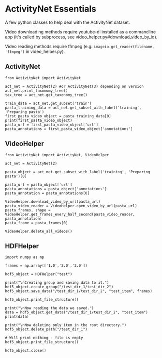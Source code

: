 # ActivityNet Essentials

A few python classes to help deal with the ActivityNet dataset.

Video downloading methods require youtube-dl installed as a commandline app (it's called by subprocess, see video_helper.py#download_video_by_id).

Video reading methods require ffmpeg (e.g. `imageio.get_reader(filename, 'ffmpeg')` in video_helper.py).

## ActivityNet

```
from ActivityNet import ActivityNet

act_net = ActivityNet(2) #or ActivityNet(3) depending on version
act_net.print_taxonomy_tree()
tax_tree = act_net.get_taxonomy_tree()

train_data = act_net.get_subset('train')
pasta_training_data = act_net.get_subset_with_label('training', 'Preparing pasta')
first_pasta_video_object = pasta_training_data[0]
print(first_pasta_video_object)
pasta_url = first_pasta_video_object['url']
pasta_annotations = first_pasta_video_object['annotations']
```

## VideoHelper

```
from ActivityNet import ActivityNet, VideoHelper

act_net = ActivityNet(2)

pasta_object = act_net.get_subset_with_label('training', 'Preparing pasta')[0]

pasta_url = pasta_object['url']
pasta_annotations = pasta_object['annotations']
pasta_annotation = pasta_annotations[0]

VideoHelper.download_video_by_url(pasta_url)
pasta_video_reader = VideoHelper.open_video_by_url(pasta_url)
pasta_frames, shape = VideoHelper.get_frames_every_half_second(pasta_video_reader, pasta_annotation)
pasta_frame = pasta_frames[0]

VideoHelper.delete_all_videos()

```

## HDFHelper

```
import numpy as np

frames = np.array(['1.0','2.0','3.0'])

hdf5_object = HDFHelper("test")

print("\nCreating group and saving data to it.")
hdf5_object.create_group("/test_dir_1/test_dir_2")
hdf5_object.save_data("/test_dir_1/test_dir_2", "test_item", frames)

hdf5_object.print_file_structure()

print("\nNow reading the data we saved.")
data = hdf5_object.get_data("/test_dir_1/test_dir_2", "test_item")
print(data)

print("\nNow deleting only item in the root directory.")
hdf5_object.delete_path("/test_dir_1")

# Will print nothing - file is empty
hdf5_object.print_file_structure()

hdf5_object.close()
```

